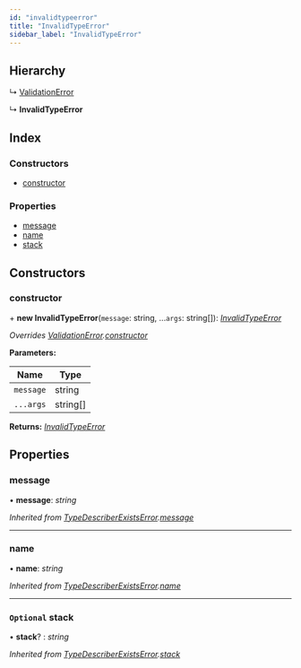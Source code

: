 ```yaml
---
id: "invalidtypeerror"
title: "InvalidTypeError"
sidebar_label: "InvalidTypeError"
---
```


## Hierarchy

  ↳ [ValidationError](validationerror.md)

  ↳ **InvalidTypeError**

## Index

### Constructors

* [constructor](invalidtypeerror.md#constructor)

### Properties

* [message](invalidtypeerror.md#message)
* [name](invalidtypeerror.md#name)
* [stack](invalidtypeerror.md#optional-stack)

## Constructors

###  constructor

\+ **new InvalidTypeError**(`message`: string, ...`args`: string[]): *[InvalidTypeError](invalidtypeerror.md)*

*Overrides [ValidationError](validationerror.md).[constructor](validationerror.md#constructor)*

**Parameters:**

Name | Type |
------ | ------ |
`message` | string |
`...args` | string[] |

**Returns:** *[InvalidTypeError](invalidtypeerror.md)*

## Properties

###  message

• **message**: *string*

*Inherited from [TypeDescriberExistsError](typedescriberexistserror.md).[message](typedescriberexistserror.md#message)*

___

###  name

• **name**: *string*

*Inherited from [TypeDescriberExistsError](typedescriberexistserror.md).[name](typedescriberexistserror.md#name)*

___

### `Optional` stack

• **stack**? : *string*

*Inherited from [TypeDescriberExistsError](typedescriberexistserror.md).[stack](typedescriberexistserror.md#optional-stack)*
